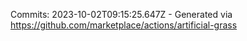 Commits: 2023-10-02T09:15:25.647Z - Generated via https://github.com/marketplace/actions/artificial-grass
<br>

